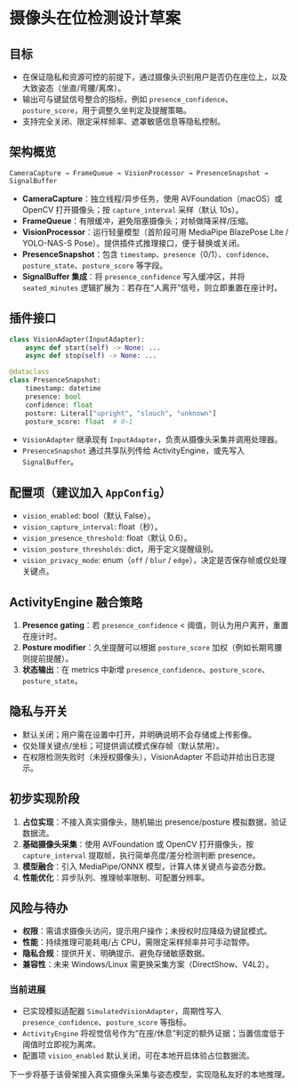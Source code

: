 # 摄像头在位检测设计草案

## 目标
- 在保证隐私和资源可控的前提下，通过摄像头识别用户是否仍在座位上，以及大致姿态（坐直/弯腰/离席）。
- 输出可与键鼠信号整合的指标，例如 `presence_confidence`、`posture_score`，用于调整久坐判定及提醒策略。
- 支持完全关闭、限定采样频率、遮罩敏感信息等隐私控制。

## 架构概览
```
CameraCapture → FrameQueue → VisionProcessor → PresenceSnapshot → SignalBuffer
```
- **CameraCapture**：独立线程/异步任务，使用 AVFoundation（macOS）或 OpenCV 打开摄像头；按 `capture_interval` 采样（默认 10s）。
- **FrameQueue**：有限缓冲，避免阻塞摄像头；对帧做降采样/压缩。
- **VisionProcessor**：运行轻量模型（首阶段可用 MediaPipe BlazePose Lite / YOLO-NAS-S Pose）。提供插件式推理接口，便于替换或关闭。
- **PresenceSnapshot**：包含 `timestamp`、`presence`（0/1）、`confidence`、`posture_state`、`posture_score` 等字段。
- **SignalBuffer 集成**：将 `presence_confidence` 写入缓冲区，并将 `seated_minutes` 逻辑扩展为：若存在“人离开”信号，则立即重置在座计时。

## 插件接口
```python
class VisionAdapter(InputAdapter):
    async def start(self) -> None: ...
    async def stop(self) -> None: ...

@dataclass
class PresenceSnapshot:
    timestamp: datetime
    presence: bool
    confidence: float
    posture: Literal["upright", "slouch", "unknown"]
    posture_score: float  # 0~1
```
- `VisionAdapter` 继承现有 `InputAdapter`，负责从摄像头采集并调用处理器。
- `PresenceSnapshot` 通过共享队列传给 ActivityEngine，或先写入 `SignalBuffer`。

## 配置项（建议加入 `AppConfig`）
- `vision_enabled`: bool（默认 False）。
- `vision_capture_interval`: float（秒）。
- `vision_presence_threshold`: float（默认 0.6）。
- `vision_posture_thresholds`: dict，用于定义提醒级别。
- `vision_privacy_mode`: enum（`off` / `blur` / `edge`），决定是否保存帧或仅处理关键点。

## ActivityEngine 融合策略
1. **Presence gating**：若 `presence_confidence` < 阈值，则认为用户离开，重置在座计时。
2. **Posture modifier**：久坐提醒可以根据 `posture_score` 加权（例如长期弯腰则提前提醒）。
3. **状态输出**：在 metrics 中新增 `presence_confidence`、`posture_score`、`posture_state`。

## 隐私与开关
- 默认关闭；用户需在设置中打开，并明确说明不会存储或上传影像。
- 仅处理关键点/坐标；可提供调试模式保存帧（默认禁用）。
- 在权限检测失败时（未授权摄像头），VisionAdapter 不启动并给出日志提示。

## 初步实现阶段
1. **占位实现**：不接入真实摄像头，随机输出 presence/posture 模拟数据，验证数据流。
2. **基础摄像头采集**：使用 AVFoundation 或 OpenCV 打开摄像头，按 `capture_interval` 提取帧，执行简单亮度/差分检测判断 presence。
3. **模型融合**：引入 MediaPipe/ONNX 模型，计算人体关键点与姿态分数。
4. **性能优化**：异步队列、推理帧率限制、可配置分辨率。

## 风险与待办
- **权限**：需请求摄像头访问，提示用户操作；未授权时应降级为键鼠模式。
- **性能**：持续推理可能耗电/占 CPU，需限定采样频率并可手动暂停。
- **隐私合规**：提供开关、明确提示、避免存储敏感数据。
- **兼容性**：未来 Windows/Linux 需更换采集方案（DirectShow、V4L2）。

### 当前进展
- 已实现模拟适配器 `SimulatedVisionAdapter`，周期性写入 `presence_confidence`、`posture_score` 等指标。
- `ActivityEngine` 将视觉信号作为“在座/休息”判定的额外证据；当置信度低于阈值时立即视为离席。
- 配置项 `vision_enabled` 默认关闭，可在本地开启体验占位数据流。

下一步将基于该骨架接入真实摄像头采集与姿态模型，实现隐私友好的本地推理。
